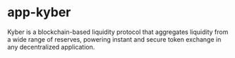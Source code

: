 # app-kyber
Kyber is a blockchain-based liquidity protocol that aggregates liquidity from a wide range of reserves, powering instant and secure token exchange in any decentralized application.
